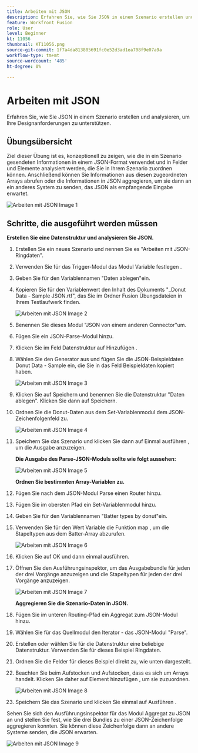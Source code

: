 ```yaml
---
title: Arbeiten mit JSON
description: Erfahren Sie, wie Sie JSON in einem Szenario erstellen und analysieren, um Ihre Designanforderungen zu unterstützen.
feature: Workfront Fusion
role: User
level: Beginner
kt: 11056
thumbnail: KT11056.png
source-git-commit: 1f7a4da813805691fc0e52d3ad1ea708f9e07a9a
workflow-type: tm+mt
source-wordcount: '485'
ht-degree: 0%

---
```



# Arbeiten mit JSON

Erfahren Sie, wie Sie JSON in einem Szenario erstellen und analysieren, um Ihre Designanforderungen zu unterstützen.

## Übungsübersicht

Ziel dieser Übung ist es, konzeptionell zu zeigen, wie die in ein Szenario gesendeten Informationen in einem JSON-Format verwendet und in Felder und Elemente analysiert werden, die Sie in Ihrem Szenario zuordnen können. Anschließend können Sie Informationen aus diesen zugeordneten Arrays abrufen oder die Informationen in JSON aggregieren, um sie dann an ein anderes System zu senden, das JSON als empfangende Eingabe erwartet.

![Arbeiten mit JSON Image 1](../12-exercises/assets/working-with-json-walkthrough-1.png)

## Schritte, die ausgeführt werden müssen

**Erstellen Sie eine Datenstruktur und analysieren Sie JSON.**

1. Erstellen Sie ein neues Szenario und nennen Sie es &quot;Arbeiten mit JSON-Ringdaten&quot;.
1. Verwenden Sie für das Trigger-Modul das Modul Variable festlegen .
1. Geben Sie für den Variablennamen &quot;Daten ablegen&quot;ein.
1. Kopieren Sie für den Variablenwert den Inhalt des Dokuments &quot;_Donut Data - Sample JSON.rtf&quot;, das Sie im Ordner Fusion Übungsdateien in Ihrem Testlaufwerk finden.

   ![Arbeiten mit JSON Image 2](../12-exercises/assets/working-with-json-walkthrough-2.png)

1. Benennen Sie dieses Modul &quot;JSON von einem anderen Connector&quot;um.
1. Fügen Sie ein JSON-Parse-Modul hinzu.
1. Klicken Sie im Feld Datenstruktur auf Hinzufügen .
1. Wählen Sie den Generator aus und fügen Sie die JSON-Beispieldaten Donut Data - Sample ein, die Sie in das Feld Beispieldaten kopiert haben.

   ![Arbeiten mit JSON Image 3](../12-exercises/assets/working-with-json-walkthrough-3.png)

1. Klicken Sie auf Speichern und benennen Sie die Datenstruktur &quot;Daten ablegen&quot;. Klicken Sie dann auf Speichern.
1. Ordnen Sie die Donut-Daten aus dem Set-Variablenmodul dem JSON-Zeichenfolgenfeld zu.

   ![Arbeiten mit JSON Image 4](../12-exercises/assets/working-with-json-walkthrough-4.png)

1. Speichern Sie das Szenario und klicken Sie dann auf Einmal ausführen , um die Ausgabe anzuzeigen.

   **Die Ausgabe des Parse-JSON-Moduls sollte wie folgt aussehen:**

   ![Arbeiten mit JSON Image 5](../12-exercises/assets/working-with-json-walkthrough-5.png)

   **Ordnen Sie bestimmten Array-Variablen zu.**

1. Fügen Sie nach dem JSON-Modul Parse einen Router hinzu.
1. Fügen Sie im obersten Pfad ein Set-Variablenmodul hinzu.
1. Geben Sie für den Variablennamen &quot;Batter types by donut&quot;ein.
1. Verwenden Sie für den Wert Variable die Funktion map , um die Stapeltypen aus dem Batter-Array abzurufen.

   ![Arbeiten mit JSON Image 6](../12-exercises/assets/working-with-json-walkthrough-6.png)

1. Klicken Sie auf OK und dann einmal ausführen.
1. Öffnen Sie den Ausführungsinspektor, um das Ausgabebundle für jeden der drei Vorgänge anzuzeigen und die Stapeltypen für jeden der drei Vorgänge anzuzeigen.

   ![Arbeiten mit JSON Image 7](../12-exercises/assets/working-with-json-walkthrough-7.png)

   **Aggregieren Sie die Szenario-Daten in JSON.**

1. Fügen Sie im unteren Routing-Pfad ein Aggregat zum JSON-Modul hinzu.
1. Wählen Sie für das Quellmodul den Iterator - das JSON-Modul &quot;Parse&quot;.
1. Erstellen oder wählen Sie für die Datenstruktur eine beliebige Datenstruktur. Verwenden Sie für dieses Beispiel Ringdaten.
1. Ordnen Sie die Felder für dieses Beispiel direkt zu, wie unten dargestellt.
1. Beachten Sie beim Aufstocken und Aufstocken, dass es sich um Arrays handelt. Klicken Sie daher auf Element hinzufügen , um sie zuzuordnen.

   ![Arbeiten mit JSON Image 8](../12-exercises/assets/working-with-json-walkthrough-8.png)

1. Speichern Sie das Szenario und klicken Sie einmal auf Ausführen .

Sehen Sie sich den Ausführungsinspektor für das Modul Aggregat zu JSON an und stellen Sie fest, wie Sie drei Bundles zu einer JSON-Zeichenfolge aggregieren konnten. Sie können diese Zeichenfolge dann an andere Systeme senden, die JSON erwarten.

![Arbeiten mit JSON Image 9](../12-exercises/assets/working-with-json-walkthrough-9.png)
